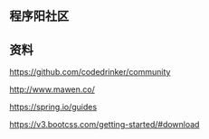 ## 程序阳社区

## 资料
https://github.com/codedrinker/community

http://www.mawen.co/

https://spring.io/guides

https://v3.bootcss.com/getting-started/#download
